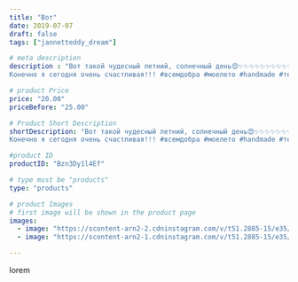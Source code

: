 ```yaml
---
title: "Вот"
date: 2019-07-07
draft: false
tags: ["jannetteddy_dream"]

# meta description
description : "Вот такой чудесный летний, солнечный день😍✨✨✨✨✨✨✨✨✨✨✨
Конечно я сегодня очень счастливая!!! #всемдобра #моелето #handmade #теддимишка #теддист #тедди #teddybear"

# product Price
price: "20.00"
priceBefore: "25.00"

# Product Short Description
shortDescription: "Вот такой чудесный летний, солнечный день😍✨✨✨✨✨✨✨✨✨✨✨
Конечно я сегодня очень счастливая!!! #всемдобра #моелето #handmade #теддимишка #теддист #тедди #teddybear #teddy #artistteddybear #мишкитедди #мишкатедди #друзьятедди #teddybear🐻 #teddy🐻 #teddy_bear #teddybearlove #artistteddybear #artistteddy"

#product ID
productID: "Bzn3Dy1l4Ef"

# type must be "products"
type: "products"

# product Images
# first image will be shown in the product page
images:
  - image: "https://scontent-arn2-2.cdninstagram.com/v/t51.2885-15/e35/s1080x1080/64265248_2512769242276548_2174830913127177884_n.jpg?_nc_ht=scontent-arn2-2.cdninstagram.com&_nc_cat=100&_nc_ohc=gBBqTk9HW5cAX_ohWCI&tp=1&oh=495624a050095c2dcf5d9e80910c4367&oe=605ABA8C&ig_cache_key=MjA4Mjg3NTUwMjg0NzM2NzU4MQ%3D%3D.2"
  - image: "https://scontent-arn2-1.cdninstagram.com/v/t51.2885-15/e35/s1080x1080/65229997_1331732673647626_1217929296645740384_n.jpg?_nc_ht=scontent-arn2-1.cdninstagram.com&_nc_cat=110&_nc_ohc=Bpv9OdJQ5h8AX8m1KB6&tp=1&oh=1fba4c47ac27d7e47b5f980f430afec5&oe=605D9E3B&ig_cache_key=MjA4Mjg3NTUwMjg1NTkzMDUzMQ%3D%3D.2"

---
```

lorem
